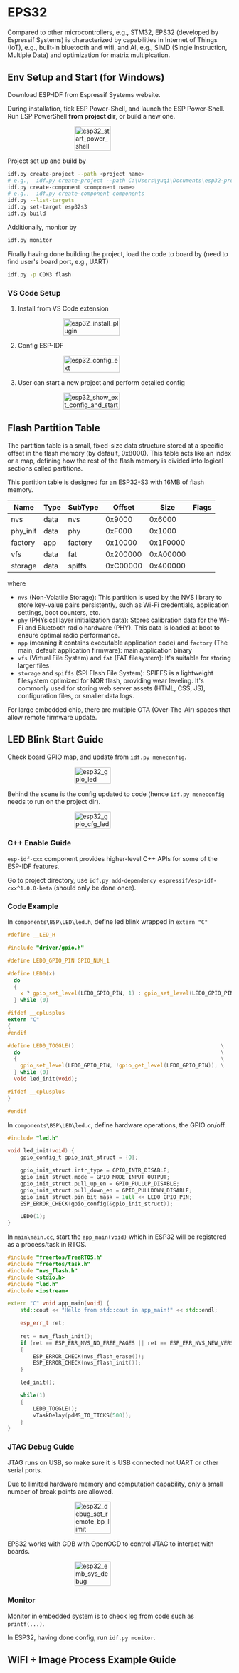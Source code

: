 # EPS32

Compared to other microcontrollers, e.g., STM32, EPS32 (developed by Espressif Systems) is characterized by capabilities in Internet of Things (IoT), e.g., built-in bluetooth and wifi, and AI, e.g., SIMD (Single Instruction, Multiple Data) and optimization for matrix multiplcation.

## Env Setup and Start (for Windows)

Download ESP-IDF from Espressif Systems website.

During installation, tick ESP Power-Shell, and launch the ESP Power-Shell.
Run ESP PowerShell **from project dir**, or build a new one.

<div style="display: flex; justify-content: center;">
      <img src="imgs/esp32_start_power_shell.png" width="40%" height="60%" alt="esp32_start_power_shell" />
</div>

Project set up and build by

```sh
idf.py create-project --path <project name>
# e.g.,  idf.py create-project --path C:\Users\yuqi\Documents\esp32-proj\led-test led
idf.py create-component <component name>
# e.g.,  idf.py create-component components
idf.py --list-targets
idf.py set-target esp32s3
idf.py build
```

Additionally, monitor by

```sh
idf.py monitor
```

Finally having done building the project, load the code to board by (need to find user's board port, e.g., UART)

```sh
idf.py -p COM3 flash
```

### VS Code Setup

1. Install from VS Code extension

<div style="display: flex; justify-content: center;">
      <img src="imgs/esp32_install_plugin.png" width="50%" height="20%" alt="esp32_install_plugin" />
</div>

2. Config ESP-IDF

<div style="display: flex; justify-content: center;">
      <img src="imgs/esp32_config_ext.png" width="50%" height="20%" alt="esp32_config_ext" />
</div>

3. User can start a new project and perform detailed config

<div style="display: flex; justify-content: center;">
      <img src="imgs/esp32_show_ext_config_and_start.png" width="50%" height="50%" alt="esp32_show_ext_config_and_start" />
</div>

## Flash Partition Table

The partition table is a small, fixed-size data structure stored at a specific offset in the flash memory (by default, 0x8000). This table acts like an index or a map, defining how the rest of the flash memory is divided into logical sections called partitions.

This partition table is designed for an ESP32-S3 with 16MB of flash memory.

|Name|Type|SubType|Offset|Size|Flags|
|-|-|-|-|-|-|
|nvs|data|nvs|0x9000|0x6000||
|phy_init|data|phy|0xF000|0x1000||
|factory|app|factory|0x10000|0x1F0000||
|vfs|data|fat|0x200000|0xA00000||
|storage|data|spiffs|0xC00000|0x400000||

where

* `nvs` (Non-Volatile Storage): This partition is used by the NVS library to store key-value pairs persistently, such as Wi-Fi credentials, application settings, boot counters, etc.
* `phy` (PHYsical layer initialization data): Stores calibration data for the Wi-Fi and Bluetooth radio hardware (PHY). This data is loaded at boot to ensure optimal radio performance.
* `app` (meaning it contains executable application code) and `factory` (The main, default application firmware): main application binary
* `vfs` (Virtual File System) and `fat` (FAT filesystem): It's suitable for storing larger files
* `storage` and `spiffs` (SPI Flash File System): SPIFFS is a lightweight filesystem optimized for NOR flash, providing wear leveling. It's commonly used for storing web server assets (HTML, CSS, JS), configuration files, or smaller data logs.

For large embedded chip, there are multiple OTA (Over-The-Air) spaces that allow remote firmware update.

## LED Blink Start Guide

Check board GPIO map, and update from `idf.py meneconfig`.

<div style="display: flex; justify-content: center;">
      <img src="imgs/esp32_gpio_led.png" width="40%" height="15%" alt="esp32_gpio_led" />
</div>

Behind the scene is the config updated to code (hence `idf.py meneconfig` needs to run on the project dir).

<div style="display: flex; justify-content: center;">
      <img src="imgs/esp32_gpio_cfg_led.png" width="40%" height="50%" alt="esp32_gpio_cfg_led" />
</div>

### C++ Enable Guide

`esp-idf-cxx` component provides higher-level C++ APIs for some of the ESP-IDF features.

Go to project directory, use `idf.py add-dependency espressif/esp-idf-cxx^1.0.0-beta`  (should only be done once).

### Code Example

In `components\BSP\LED\led.h`, define led blink wrapped in `extern "C"`

```h
#define __LED_H

#include "driver/gpio.h"

#define LED0_GPIO_PIN GPIO_NUM_1 

#define LED0(x)                                                              \
  do                                                                         \
  {                                                                          \
    x ? gpio_set_level(LED0_GPIO_PIN, 1) : gpio_set_level(LED0_GPIO_PIN, 0); \
  } while (0)

#ifdef __cplusplus
extern "C"
{
#endif

#define LED0_TOGGLE()                                              \
  do                                                               \
  {                                                                \
    gpio_set_level(LED0_GPIO_PIN, !gpio_get_level(LED0_GPIO_PIN)); \
  } while (0)
  void led_init(void);

#ifdef __cplusplus
}

#endif
```

In `components\BSP\LED\led.c`, define hardware operations, the GPIO on/off.

```c
#include "led.h"

void led_init(void) {
    gpio_config_t gpio_init_struct = {0};

    gpio_init_struct.intr_type = GPIO_INTR_DISABLE;
    gpio_init_struct.mode = GPIO_MODE_INPUT_OUTPUT;
    gpio_init_struct.pull_up_en = GPIO_PULLUP_DISABLE;
    gpio_init_struct.pull_down_en = GPIO_PULLDOWN_DISABLE;
    gpio_init_struct.pin_bit_mask = 1ull << LED0_GPIO_PIN;
    ESP_ERROR_CHECK(gpio_config(&gpio_init_struct));

    LED0(1);
}
```

In `main\main.cc`, start the `app_main(void)` which in ESP32 will be registered as a process/task in RTOS.

```cpp
#include "freertos/FreeRTOS.h"
#include "freertos/task.h"
#include "nvs_flash.h"
#include <stdio.h>
#include "led.h"
#include <iostream>

extern "C" void app_main(void) {
    std::cout << "Hello from std::cout in app_main!" << std::endl;

    esp_err_t ret;
    
    ret = nvs_flash_init();
    if (ret == ESP_ERR_NVS_NO_FREE_PAGES || ret == ESP_ERR_NVS_NEW_VERSION_FOUND)
    {
        ESP_ERROR_CHECK(nvs_flash_erase());
        ESP_ERROR_CHECK(nvs_flash_init());
    }

    led_init();

    while(1)
    {
        LED0_TOGGLE();
        vTaskDelay(pdMS_TO_TICKS(500));
    }
}
```

### JTAG Debug Guide

JTAG runs on USB, so make sure it is USB connected not UART or other serial ports.

Due to limited hardware memory and computation capability, only a small number of break points are allowed.

<div style="display: flex; justify-content: center;">
      <img src="imgs/esp32_debug_set_remote_bp_limit.png" width="40%" height="30%" alt="esp32_debug_set_remote_bp_limit" />
</div>

EPS32 works with GDB with OpenOCD to control JTAG to interact with boards.

<div style="display: flex; justify-content: center;">
      <img src="imgs/esp32_emb_sys_debug.png" width="40%" height="30%" alt="esp32_emb_sys_debug" />
</div>

### Monitor

Monitor in embedded system is to check log from code such as `printf(...)`.

In ESP32, having done config, run `idf.py monitor`.

## WIFI + Image Process Example Guide
